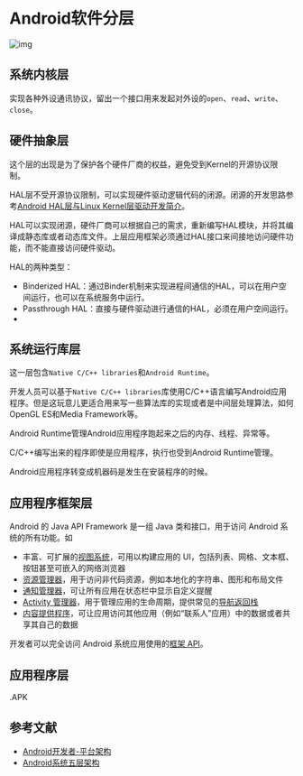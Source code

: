 # Android软件分层

![img](https://pic-1304959529.cos.ap-guangzhou.myqcloud.com/DB/android-stack_2x.png)



## 系统内核层

实现各种外设通讯协议，留出一个接口用来发起对外设的`open`、`read`、`write`、`close`。



## 硬件抽象层

这个层的出现是为了保护各个硬件厂商的权益，避免受到Kernel的开源协议限制。

HAL层不受开源协议限制，可以实现硬件驱动逻辑代码的闭源。闭源的开发思路参考[Android HAL层与Linux Kernel层驱动开发简介](https://blog.csdn.net/qq_28029345/article/details/65442587)。

HAL可以实现闭源，硬件厂商可以根据自己的需求，重新编写HAL模块，并将其编译成静态库或者动态库文件。上层应用框架必须通过HAL接口来间接地访问硬件功能，而不能直接访问硬件驱动。

HAL的两种类型：

- Binderized HAL：通过Binder机制来实现进程间通信的HAL，可以在用户空间运行，也可以在系统服务中运行。
- Passthrough HAL：直接与硬件驱动进行通信的HAL，必须在用户空间运行。
- 

## 系统运行库层

这一层包含`Native C/C++ libraries`和`Android Runtime`。

开发人员可以基于`Native C/C++ libraries`库使用C/C++语言编写Android应用程序。但是这玩意儿更适合用来写一些算法库的实现或者是中间层处理算法，如何OpenGL ES和Media Framework等。

Android Runtime管理Android应用程序跑起来之后的内存、线程、异常等。

C/C++编写出来的程序即使是应用程序，执行也受到Android Runtime管理。

Android应用程序转变成机器码是发生在安装程序的时候。



## 应用程序框架层

Android 的 Java API Framework 是一组 Java 类和接口，用于访问 Android 系统的所有功能。如

- 丰富、可扩展的[视图系统](https://developer.android.google.cn/guide/topics/ui/overview?hl=zh-cn)，可用以构建应用的 UI，包括列表、网格、文本框、按钮甚至可嵌入的网络浏览器
- [资源管理器](https://developer.android.google.cn/guide/topics/resources/overview?hl=zh-cn)，用于访问非代码资源，例如本地化的字符串、图形和布局文件
- [通知管理器](https://developer.android.google.cn/guide/topics/ui/notifiers/notifications?hl=zh-cn)，可让所有应用在状态栏中显示自定义提醒
- [Activity 管理器](https://developer.android.google.cn/guide/components/activities?hl=zh-cn)，用于管理应用的生命周期，提供常见的[导航返回栈](https://developer.android.google.cn/guide/components/tasks-and-back-stack?hl=zh-cn)
- [内容提供程序](https://developer.android.google.cn/guide/topics/providers/content-providers?hl=zh-cn)，可让应用访问其他应用（例如“联系人”应用）中的数据或者共享其自己的数据

开发者可以完全访问 Android 系统应用使用的[框架 API](https://developer.android.google.cn/reference/packages?hl=zh-cn)。



## 应用程序层

.APK



## 参考文献

- [Android开发者-平台架构](https://developer.android.com/guide/platform?hl=zh-cn#linux-kernel)
- [Android系统五层架构](https://blog.csdn.net/weixin_45099376/article/details/126263379?spm=1001.2101.3001.6661.1&utm_medium=distribute.pc_relevant_t0.none-task-blog-2%7Edefault%7EBlogCommendFromBaidu%7ERate-1-126263379-blog-123525297.235%5Ev29%5Epc_relevant_default_base3&depth_1-utm_source=distribute.pc_relevant_t0.none-task-blog-2%7Edefault%7EBlogCommendFromBaidu%7ERate-1-126263379-blog-123525297.235%5Ev29%5Epc_relevant_default_base3&utm_relevant_index=1)